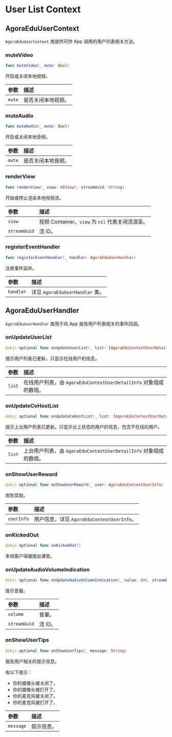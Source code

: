 # User List Context

## AgoraEduUserContext

`AgoraEduUserContext` 类提供可供 App 调用的用户列表相关方法。

### muteVideo

```swift
func muteVideo(_ mute: Bool)
```

开启或关闭本地视频。

| 参数   | 描述               |
| :----- | :----------------- |
| `mute` | 是否关闭本地视频。 |

### muteAudio

```swift
func muteAudio(_ mute: Bool)
```

开启或关闭本地音频。

| 参数   | 描述               |
| :----- | :----------------- |
| `mute` | 是否关闭本地音频。 |

### renderView

```swift
func renderView(_ view: UIView?, streamUuid: String)
```

开始或停止渲染本地视频流。

| 参数         | 描述                                             |
| :----------- | :----------------------------------------------- |
| `view`       | 视频 Container。`view` 为 `nil` 代表关闭流渲染。 |
| `streamUuid` | 流 ID。                                          |

### registerEventHandler

```swift
func registerEventHandler(_ handler: AgoraEduUserHandler)
```

注册事件监听。

| 参数      | 描述                            |
| :-------- | :------------------------------ |
| `handler` | 详见 `AgoraEduUserHandler` 类。 |

## AgoraEduUserHandler

`AgoraEduUserHandler` 类用于向 App 报告用户列表相关的事件回调。

### onUpdateUserList

```swift
@objc optional func onUpdateUserList(_ list: [AgoraEduContextUserDetailInfo])
```

提示用户列表已更新。只显示在线用户的信息。

| 参数   | 描述                                                         |
| :----- | :----------------------------------------------------------- |
| `list` | 在线用户列表，由 `AgoraEduContextUserDetailInfo` 对象组成的数组。 |

### onUpdateCoHostList

```swift
@objc optional func onUpdateCoHostList(_ list: [AgoraEduContextUserDetailInfo])
```

提示上台用户列表已更新。只显示台上状态的用户的信息，包含不在线的用户。

| 参数   | 描述                                                         |
| :----- | :----------------------------------------------------------- |
| `list` | 上台用户列表，由 `AgoraEduContextUserDetailInfo` 对象组成的数组。 |

### onShowUserReward

```swift
@objc optional func onShowUserReward(_ user: AgoraEduContextUserInfo)
```

收到奖励。

| 参数       | 描述                                       |
| :--------- | :----------------------------------------- |
| `userInfo` | 用户信息，详见 `AgoraEduContextUserInfo`。 |

### onKickedOut

```swift
@objc optional func onKickedOut()
```

本地客户端被提出课堂。

### onUpdateAudioVolumeIndication

```swift
@objc optional func onUpdateAudioVolumeIndication(_ value: Int, streamUuid: String)
```

提示音量。

| 参数         | 描述    |
| :----------- | :------ |
| `volume`     | 音量。  |
| `streamUuid` | 流 ID。 |

### onShowUserTips

```swift
@objc optional func onShowUserTips(_ message: String)
```

报告用户相关的提示信息。

有以下提示：

- 你的摄像头被关闭了。
- 你的摄像头被打开了。
- 你的麦克风被关闭了。
- 你的麦克风被打开了。

| 参数      | 描述       |
| :-------- | :--------- |
| `message` | 提示信息。 |
